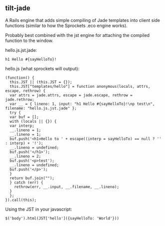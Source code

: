 tilt-jade
---------

A Rails engine that adds simple compiling of Jade templates into client
side functions (similar to how the Sprockets .eco engine
works).

Probably best combined with the jst engine for attaching the compiled
function to the window. 

hello.js.jst.jade:

    h1 Hello #{sayHelloTo}!

hello.js (what sprockets will output):

    (function() {
      this.JST || (this.JST = {});
      this.JST["templates/hello"] = function anonymous(locals, attrs, escape, rethrow) {
      var attrs = jade.attrs, escape = jade.escape, rethrow = jade.rethrow;
      var __ = { lineno: 1, input: "h1 Hello #{sayHelloTo}!\np test\n", filename: "hello.js.jst.jade" };
      try {
      var buf = [];
      with (locals || {}) {
      var interp;
      __.lineno = 1;
      __.lineno = 1;
      buf.push('<h1>Hello to ' + escape((interp = sayHelloTo) == null ? '' : interp) + '!');
      __.lineno = undefined;
      buf.push('</h1>');
      __.lineno = 2;
      buf.push('<p>test');
      __.lineno = undefined;
      buf.push('</p>');
      }
      return buf.join("");
      } catch (err) {
        rethrow(err, __.input, __.filename, __.lineno);
      }
      };
    }).call(this);

Using the JST in your javascript:

    $('body').html(JST['hello']({sayHelloTo: 'World'}))
